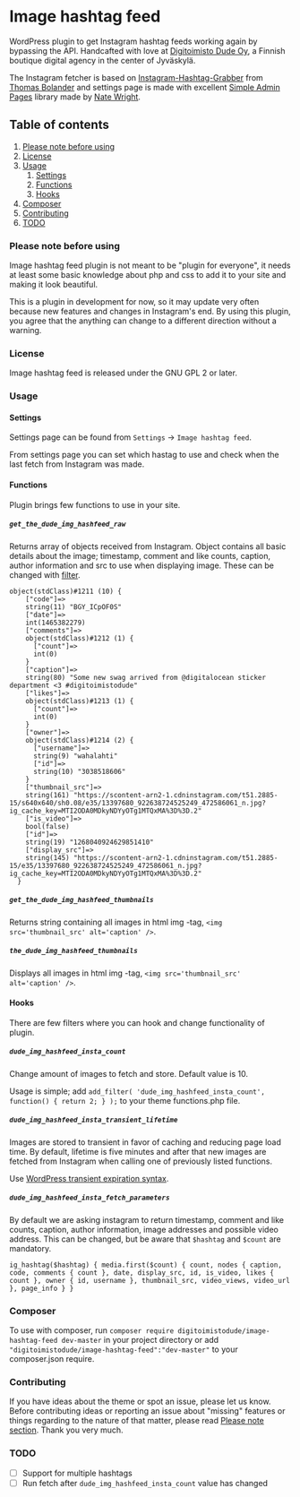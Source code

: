 # Image hashtag feed
WordPress plugin to get Instagram hashtag feeds working again by bypassing the API. Handcafted with love at [Digitoimisto Dude Oy](http://dude.fi), a Finnish boutique digital agency in the center of Jyväskylä.

The Instagram fetcher is based on [Instagram-Hashtag-Grabber](https://github.com/Bolandish/Instagram-Hashtag-Grabber) from [Thomas Bolander](https://github.com/Bolandish) and settings page is made with excellent [Simple Admin Pages](https://github.com/NateWr/simple-admin-pages) library made by [Nate Wright](https://github.com/NateWr).

## Table of contents
1. [Please note before using](#please-note-before-using)
2. [License](#license)
3. [Usage](#usage)
    1. [Settings](#settings)
    2. [Functions](#functions)
    3. [Hooks](#hooks)
4. [Composer](#composer)
5. [Contributing](#contributing)
6. [TODO](#todo)

### Please note before using
Image hashtag feed plugin is not meant to be "plugin for everyone", it needs at least some basic knowledge about php and css to add it to your site and making it look beautiful.

This is a plugin in development for now, so it may update very often because new features and changes in Instagram's end. By using this plugin, you agree that the anything can change to a different direction without a warning.

### License
Image hashtag feed is released under the GNU GPL 2 or later.

### Usage
#### Settings
Settings page can be found from `Settings` -> `Image hashtag feed`.

From settings page you can set which hastag to use and check when the last fetch from Instagram was made.

#### Functions
Plugin brings few functions to use in your site.

##### `get_the_dude_img_hashfeed_raw`
Returns array of objects received from Instagram. Object contains all basic details about the image; timestamp, comment and like counts, caption, author information and src to use when displaying image. These can be changed with [filter](#hooks).

```
object(stdClass)#1211 (10) {
    ["code"]=>
    string(11) "BGY_ICpOF0S"
    ["date"]=>
    int(1465382279)
    ["comments"]=>
    object(stdClass)#1212 (1) {
      ["count"]=>
      int(0)
    }
    ["caption"]=>
    string(80) "Some new swag arrived from @digitalocean sticker department <3 #digitoimistodude"
    ["likes"]=>
    object(stdClass)#1213 (1) {
      ["count"]=>
      int(0)
    }
    ["owner"]=>
    object(stdClass)#1214 (2) {
      ["username"]=>
      string(9) "wahalahti"
      ["id"]=>
      string(10) "3038518606"
    }
    ["thumbnail_src"]=>
    string(161) "https://scontent-arn2-1.cdninstagram.com/t51.2885-15/s640x640/sh0.08/e35/13397680_922638724525249_472586061_n.jpg?ig_cache_key=MTI2ODA0MDkyNDYyOTg1MTQxMA%3D%3D.2"
    ["is_video"]=>
    bool(false)
    ["id"]=>
    string(19) "1268040924629851410"
    ["display_src"]=>
    string(145) "https://scontent-arn2-1.cdninstagram.com/t51.2885-15/e35/13397680_922638724525249_472586061_n.jpg?ig_cache_key=MTI2ODA0MDkyNDYyOTg1MTQxMA%3D%3D.2"
  }
 ```

##### `get_the_dude_img_hashfeed_thumbnails`
Returns string containing all images in html img -tag, `<img src='thumbnail_src' alt='caption' />`.

##### `the_dude_img_hashfeed_thumbnails`
Displays all images in html img -tag, `<img src='thumbnail_src' alt='caption' />`.

#### Hooks
There are few filters where you can hook and change functionality of plugin.

##### `dude_img_hashfeed_insta_count`
Change amount of images to fetch and store. Default value is 10.

Usage is simple; add `add_filter( 'dude_img_hashfeed_insta_count', function() { return 2; } );` to your theme functions.php file.

##### `dude_img_hashfeed_insta_transient_lifetime`
Images are stored to transient in favor of caching and reducing page load time. By default, lifetime is five minutes and after that new images are fetched from Instagram when calling one of previously listed functions.

Use [WordPress transient expiration syntax](http://codex.wordpress.org/Transients_API#Using_Time_Constants).

##### `dude_img_hashfeed_insta_fetch_parameters`
By default we are asking instagram to return timestamp, comment and like counts, caption, author information, image addresses and possible video address. This can be changed, but be aware that `$hashtag` and `$count` are mandatory.

```
ig_hashtag($hashtag) { media.first($count) { count, nodes { caption, code, comments { count }, date, display_src, id, is_video, likes { count }, owner { id, username }, thumbnail_src, video_views, video_url }, page_info } }
```

### Composer

To use with composer, run `composer require digitoimistodude/image-hashtag-feed dev-master` in your project directory or add `"digitoimistodude/image-hashtag-feed":"dev-master"` to your composer.json require.

### Contributing
If you have ideas about the theme or spot an issue, please let us know. Before contributing ideas or reporting an issue about "missing" features or things regarding to the nature of that matter, please read [Please note section](#please-note-before-using). Thank you very much.

### TODO
- [ ] Support for multiple hashtags
- [ ] Run fetch after `dude_img_hashfeed_insta_count` value has changed
